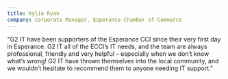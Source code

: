 ```yaml
---
title: Kylie Ryan
company: Corporate Manager, Esperance Chamber of Commerce
---
```

"G2 IT have been supporters of the Esperance CCI since their very first day in Esperance. G2 IT all of the ECCI’s IT needs, and the team are always professional, friendly and very helpful – especially when we don’t know what’s wrong! G2 IT have thrown themselves into the local community, and we wouldn’t hesitate to recommend them to anyone needing IT support."